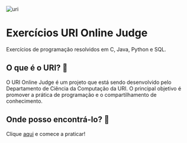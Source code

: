 ![uri](https://user-images.githubusercontent.com/67121433/89349183-2ac80480-d684-11ea-85b6-1df91d1bbb6c.png)
# Exercícios URI Online Judge
Exercícios de programação resolvidos em C, Java, Python e SQL. 


## O que é o URI? :thinking:
O URI Online Judge é um projeto que está sendo desenvolvido pelo Departamento de Ciência da Computação da URI. O principal objetivo é promover a prática de programação e o compartilhamento de conhecimento.

## Onde posso encontrá-lo? :thinking:
Clique [aqui](https://www.urionlinejudge.com.br/judge/pt/login) e comece a praticar!
